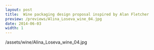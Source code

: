 ```yaml
---
layout: post
title:  Wine packaging design proposal inspired by Alan Fletcher
preview: /previews/Alina_Loseva_wine_04.jpg
date: 2014-06-03
width: 1
---
```

/assets/wine/Alina_Loseva_wine_04.jpg
